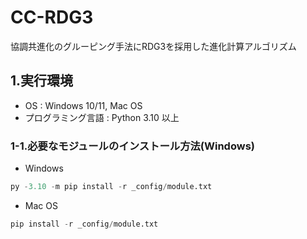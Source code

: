 # CC-RDG3
協調共進化のグルーピング手法にRDG3を採用した進化計算アルゴリズム

## 1.実行環境
- OS : Windows 10/11, Mac OS
- プログラミング言語 : Python 3.10 以上

### 1-1.必要なモジュールのインストール方法(Windows)
- Windows
```python
py -3.10 -m pip install -r _config/module.txt
```
- Mac OS
```python
pip install -r _config/module.txt
```

